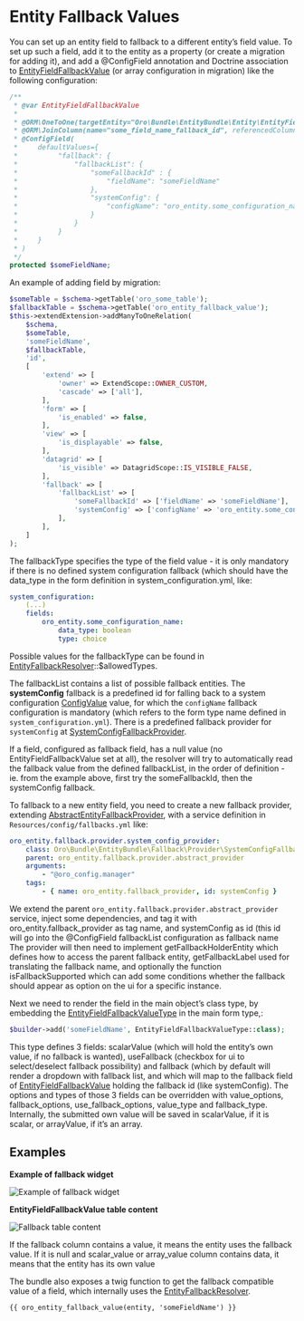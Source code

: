 <a id="dev-entities-fallback"></a>

# Entity Fallback Values

You can set up an entity field to fallback to a different entity’s field value.
To set up such a field, add it to the entity as a property (or create a migration for adding it),
and add a @ConfigField annotation and Doctrine association to <a href="https://github.com/oroinc/platform/tree/4.2/src/Oro/Bundle/EntityBundle/Entity/EntityFieldFallbackValue.php" target="_blank">EntityFieldFallbackValue</a> (or array configuration in migration) like the following configuration:

```php
/**
 * @var EntityFieldFallbackValue
 *
 * @ORM\OneToOne(targetEntity="Oro\Bundle\EntityBundle\Entity\EntityFieldFallbackValue", cascade={"All"})
 * @ORM\JoinColumn(name="some_field_name_fallback_id", referencedColumnName="id", onDelete="SET NULL")
 * @ConfigField(
 *     defaultValues={
 *          "fallback": {
 *              "fallbackList": {
 *                  "someFallbackId" : {
 *                      "fieldName": "someFieldName"
 *                  },
 *                  "systemConfig": {
 *                      "configName": "oro_entity.some_configuration_name"
 *                  }
 *              }
 *          }
 *     }
 * )
 */
protected $someFieldName;
```

An example of adding field by migration:

```php
$someTable = $schema->getTable('oro_some_table');
$fallbackTable = $schema->getTable('oro_entity_fallback_value');
$this->extendExtension->addManyToOneRelation(
    $schema,
    $someTable,
    'someFieldName',
    $fallbackTable,
    'id',
    [
        'extend' => [
            'owner' => ExtendScope::OWNER_CUSTOM,
            'cascade' => ['all'],
        ],
        'form' => [
            'is_enabled' => false,
        ],
        'view' => [
            'is_displayable' => false,
        ],
        'datagrid' => [
            'is_visible' => DatagridScope::IS_VISIBLE_FALSE,
        ],
        'fallback' => [
            'fallbackList' => [
                'someFallbackId' => ['fieldName' => 'someFieldName'],
                'systemConfig' => ['configName' => 'oro_entity.some_configuration_name'],
            ],
        ],
    ]
);
```

The fallbackType specifies the type of the field value - it is only mandatory if there is no defined system configuration fallback
(which should have the data_type in the form definition in system_configuration.yml, like:

```yaml
system_configuration:
    (...)
    fields:
        oro_entity.some_configuration_name:
            data_type: boolean
            type: choice
```

Possible values for the fallbackType can be found in <a href="https://github.com/oroinc/platform/tree/4.2/src/Oro/Bundle/EntityBundle/Fallback/EntityFallbackResolver.php" target="_blank">EntityFallbackResolver</a>::$allowedTypes.

The fallbackList contains a list of possible fallback entities. The **systemConfig** fallback is a predefined id for falling
back to a system configuration <a href="https://github.com/oroinc/platform/tree/4.2/src/Oro/Bundle/ConfigBundle/Entity/ConfigValue.php" target="_blank">ConfigValue</a> value, for which the `configName` fallback configuration is mandatory (which refers to the form type name defined in `system_configuration.yml`). There is a predefined fallback provider for `systemConfig` at <a href="https://github.com/oroinc/platform/tree/4.2/src/Oro/Bundle/EntityBundle/Fallback/Provider/SystemConfigFallbackProvider.php" target="_blank">SystemConfigFallbackProvider</a>.

If a field, configured as fallback field, has a null value (no EntityFieldFallbackValue set at all), the resolver will try to automatically read
the fallback value from the defined fallbackList, in the order of definition - ie. from the example above, first try the
someFallbackId, then the systemConfig fallback.

To fallback to a new entity field, you need to create a new fallback provider, extending <a href="https://github.com/oroinc/platform/tree/4.2/src/Oro/Bundle/EntityBundle/Fallback/Provider/AbstractEntityFallbackProvider.php" target="_blank">AbstractEntityFallbackProvider</a>, with a service definition in `Resources/config/fallbacks.yml` like:

```yaml
oro_entity.fallback.provider.system_config_provider:
    class: Oro\Bundle\EntityBundle\Fallback\Provider\SystemConfigFallbackProvider
    parent: oro_entity.fallback.provider.abstract_provider
    arguments:
        - "@oro_config.manager"
    tags:
        - { name: oro_entity.fallback_provider, id: systemConfig }
```

We extend the parent `oro_entity.fallback.provider.abstract_provider` service, inject some dependencies, and tag it with
oro_entity.fallback_provider as tag name, and systemConfig as id (this id will go into the @ConfigField fallbackList configuration as fallback name
The provider will then need to implement getFallbackHolderEntity which defines how to access the parent fallback entity, getFallbackLabel used for translating the fallback name,
and optionally the function isFallbackSupported which can add some conditions whether the fallback should appear as option on the ui for a specific instance.

Next we need to render the field in the main object’s class type, by embedding the <a href="https://github.com/oroinc/platform/tree/4.2/src/Oro/Bundle/EntityBundle/Form/Type/EntityFieldFallbackValueType.php" target="_blank">EntityFieldFallbackValueType</a> in the main form type,:

```php
$builder->add('someFieldName', EntityFieldFallbackValueType::class);
```

This type defines 3 fields: scalarValue (which will hold the entity’s own value, if no fallback is wanted),
useFallback (checkbox for ui to select/deselect fallback possibility) and fallback (which by default will render a dropdown with fallback list,
and which will map to the fallback field of <a href="https://github.com/oroinc/platform/tree/4.2/src/Oro/Bundle/EntityBundle/Entity/EntityFieldFallbackValue.php" target="_blank">EntityFieldFallbackValue</a> holding the fallback id (like systemConfig).
The options and types of those 3 fields can be overridden with value_options, fallback_options, use_fallback_options, value_type and fallback_type.
Internally, the submitted own value will be saved in scalarValue, if it is scalar, or arrayValue, if it’s an array.

## Examples

**Example of fallback widget**

![Example of fallback widget](img/backend/entities/fallback_example.png)

**EntityFieldFallbackValue table content**

![Fallback table content](img/backend/entities/fallback_table.png)

If the fallback column contains a value, it means the entity uses the fallback value.
If it is null and scalar_value or array_value column contains data, it means that the entity has its own value

The bundle also exposes a twig function to get the fallback compatible value of a field, which internally uses the
<a href="https://github.com/oroinc/platform/tree/4.2/src/Oro/Bundle/EntityBundle/Fallback/EntityFallbackResolver.php" target="_blank">EntityFallbackResolver</a>.

```twig
{{ oro_entity_fallback_value(entity, 'someFieldName') }}
```

<!-- Frontend -->
